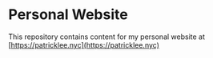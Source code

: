 # Personal Website

This repository contains content for my personal website at [https://patricklee.nyc](https://patricklee.nyc)
